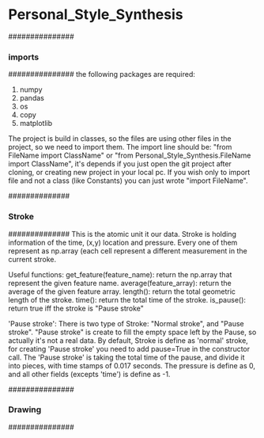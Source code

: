 # Personal_Style_Synthesis

###############
### imports ###
###############
the following packages are required:
1) numpy
2) pandas
3) os
4) copy
5) matplotlib

The project is build in classes, so the files are using other files in the project, so we need to import them.
The import line should be: "from FileName import ClassName" or "from Personal_Style_Synthesis.FileName import ClassName",
it's depends if you just open the git project after cloning, or creating new project in your local pc. If you wish only
to import file and not a class (like Constants) you can just wrote "import FileName".


##############
### Stroke ###
##############
This is the atomic unit it our data.
Stroke is holding information of the time, (x,y) location and pressure. Every one of them represent as np.array (each
cell represent a different measurement in the current stroke.

Useful functions:
get_feature(feature_name): return the np.array that represent the given feature name.
average(feature_array): return the average of the given feature array.
length(): return the total geometric length of the stroke.
time(): return the total time of the stroke.
is_pause(): return true iff the stroke is "Pause stroke"

'Pause stroke':
There is two type of Stroke: "Normal stroke", and "Pause stroke".
"Pause stroke" is create to fill the empty space left by the Pause, so actually it's not a real data.
By default, Stroke is define as 'normal' stroke, for creating 'Pause stroke' you need to add pause=True in the
constructor call.
The 'Pause stroke' is taking the total time of the pause, and divide it into pieces, with time stamps of 0.017 seconds.
The pressure is define as 0, and all other fields (excepts 'time') is define as -1.


###############
### Drawing ###
###############


